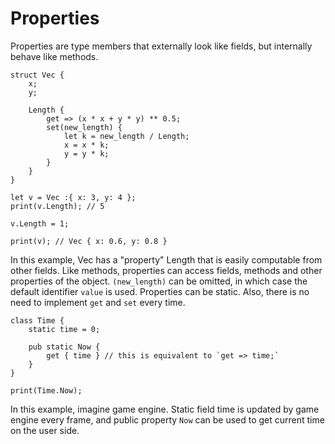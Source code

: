 # Properties

Properties are type members that externally look like fields, but internally behave like methods.

```frugurt
struct Vec {
    x;
    y;

    Length {
        get => (x * x + y * y) ** 0.5;
        set(new_length) {
            let k = new_length / Length;
            x = x * k;
            y = y * k;
        }
    }
}

let v = Vec :{ x: 3, y: 4 };
print(v.Length); // 5

v.Length = 1;

print(v); // Vec { x: 0.6, y: 0.8 }
```

In this example, Vec has a "property" Length that is easily computable from other fields.
Like methods, properties can access fields, methods and other properties of the object.
`(new_length)` can be omitted, in which case the default identifier `value` is used.
Properties can be static.
Also, there is no need to implement `get` and `set` every time.

```frugurt
class Time {
    static time = 0;

    pub static Now {
        get { time } // this is equivalent to `get => time;`
    }
}

print(Time.Now);
```

In this example, imagine game engine.
Static field time is updated by game engine every frame, and public property `Now` can be used to get current time
on the user side.
